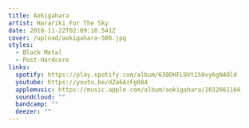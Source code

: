 ```yaml
---
title: Aokigahara
artist: Harariki For The Sky
date: 2018-11-22T02:09:10.541Z
cover: /upload/aokigahara-500.jpg
styles:
  - Black Metal
  - Post-Hardcore
links:
  spotify: https://play.spotify.com/album/63QDHFL9Vt158vy6gN4Old
  youtube: https://youtu.be/dZa6AzFg084
  applemusic: https://music.apple.com/album/aokigahara/1032661166
  soundcloud: ""
  bandcamp: ""
  deezer: ""
---
```

